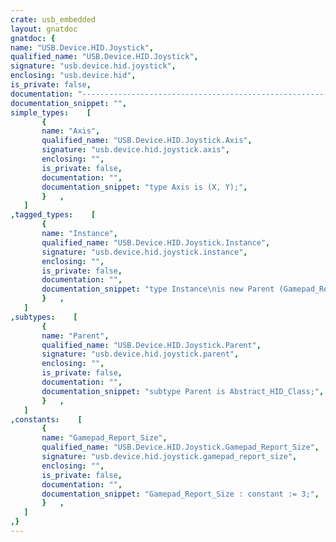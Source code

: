 ```yaml
---
crate: usb_embedded
layout: gnatdoc
gnatdoc: {
name: "USB.Device.HID.Joystick",
qualified_name: "USB.Device.HID.Joystick",
signature: "usb.device.hid.joystick",
enclosing: "usb.device.hid",
is_private: false,
documentation: "----------------------------------------------------------------------------\n                                                                          --\n                     Copyright (C) 2018-2021, AdaCore                     --\n                                                                          --\n  Redistribution and use in source and binary forms, with or without      --\n  modification, are permitted provided that the following conditions are  --\n  met:                                                                    --\n     1. Redistributions of source code must retain the above copyright    --\n        notice, this list of conditions and the following disclaimer.     --\n     2. Redistributions in binary form must reproduce the above copyright --\n        notice, this list of conditions and the following disclaimer in   --\n        the documentation and/or other materials provided with the        --\n        distribution.                                                     --\n     3. Neither the name of the copyright holder nor the names of its     --\n        contributors may be used to endorse or promote products derived   --\n        from this software without specific prior written permission.     --\n                                                                          --\n   THIS SOFTWARE IS PROVIDED BY THE COPYRIGHT HOLDERS AND CONTRIBUTORS    --\n   \"AS IS\" AND ANY EXPRESS OR IMPLIED WARRANTIES, INCLUDING, BUT NOT      --\n   LIMITED TO, THE IMPLIED WARRANTIES OF MERCHANTABILITY AND FITNESS FOR  --\n   A PARTICULAR PURPOSE ARE DISCLAIMED. IN NO EVENT SHALL THE COPYRIGHT   --\n   HOLDER OR CONTRIBUTORS BE LIABLE FOR ANY DIRECT, INDIRECT, INCIDENTAL, --\n   SPECIAL, EXEMPLARY, OR CONSEQUENTIAL DAMAGES (INCLUDING, BUT NOT       --\n   LIMITED TO, PROCUREMENT OF SUBSTITUTE GOODS OR SERVICES; LOSS OF USE,  --\n   DATA, OR PROFITS; OR BUSINESS INTERRUPTION) HOWEVER CAUSED AND ON ANY  --\n   THEORY OF LIABILITY, WHETHER IN CONTRACT, STRICT LIABILITY, OR TORT    --\n   (INCLUDING NEGLIGENCE OR OTHERWISE) ARISING IN ANY WAY OUT OF THE USE  --\n   OF THIS SOFTWARE, EVEN IF ADVISED OF THE POSSIBILITY OF SUCH DAMAGE.   --\n                                                                          --\n----------------------------------------------------------------------------",
documentation_snippet: "",
simple_types:    [
       {
       name: "Axis",
       qualified_name: "USB.Device.HID.Joystick.Axis",
       signature: "usb.device.hid.joystick.axis",
       enclosing: "",
       is_private: false,
       documentation: "",
       documentation_snippet: "type Axis is (X, Y);",
       }   ,
   ]
,tagged_types:    [
       {
       name: "Instance",
       qualified_name: "USB.Device.HID.Joystick.Instance",
       signature: "usb.device.hid.joystick.instance",
       enclosing: "",
       is_private: false,
       documentation: "",
       documentation_snippet: "type Instance\nis new Parent (Gamepad_Report_Size)\nwith private;",
       }   ,
   ]
,subtypes:    [
       {
       name: "Parent",
       qualified_name: "USB.Device.HID.Joystick.Parent",
       signature: "usb.device.hid.joystick.parent",
       enclosing: "",
       is_private: false,
       documentation: "",
       documentation_snippet: "subtype Parent is Abstract_HID_Class;",
       }   ,
   ]
,constants:    [
       {
       name: "Gamepad_Report_Size",
       qualified_name: "USB.Device.HID.Joystick.Gamepad_Report_Size",
       signature: "usb.device.hid.joystick.gamepad_report_size",
       enclosing: "",
       is_private: false,
       documentation: "",
       documentation_snippet: "Gamepad_Report_Size : constant := 3;",
       }   ,
   ]
,}
---
```

